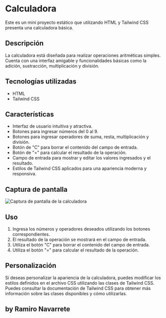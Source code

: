 # Calculadora

Este es un mini proyecto estático que utilizando HTML y Tailwind CSS presenta una calculadora básica.

## Descripción

La calculadora está diseñada para realizar operaciones aritméticas simples. Cuenta con una interfaz amigable y funcionalidades básicas como la adición, sustracción, multiplicación y división.

## Tecnologías utilizadas

- HTML
- Tailwind CSS

## Características

- Interfaz de usuario intuitiva y atractiva.
- Botones para ingresar números del 0 al 9.
- Botones para ingresar operadores de suma, resta, multiplicación y división.
- Botón de "C" para borrar el contenido del campo de entrada.
- Botón de "=" para calcular el resultado de la operación.
- Campo de entrada para mostrar y editar los valores ingresados y el resultado.
- Estilos de Tailwind CSS aplicados para una apariencia moderna y responsiva.

## Captura de pantalla

![Captura de pantalla de la calculadora](screen.png)

## Uso

1. Ingresa los números y operadores deseados utilizando los botones correspondientes.
2. El resultado de la operación se mostrará en el campo de entrada.
3. Utiliza el botón "C" para borrar el contenido del campo de entrada.
4. Utiliza el botón "=" para calcular el resultado de la operación.

## Personalización

Si deseas personalizar la apariencia de la calculadora, puedes modificar los estilos definidos en el archivo CSS utilizando las clases de Tailwind CSS. Puedes consultar la documentación de Tailwind CSS para obtener más información sobre las clases disponibles y cómo utilizarlas.

## by Ramiro Navarrete